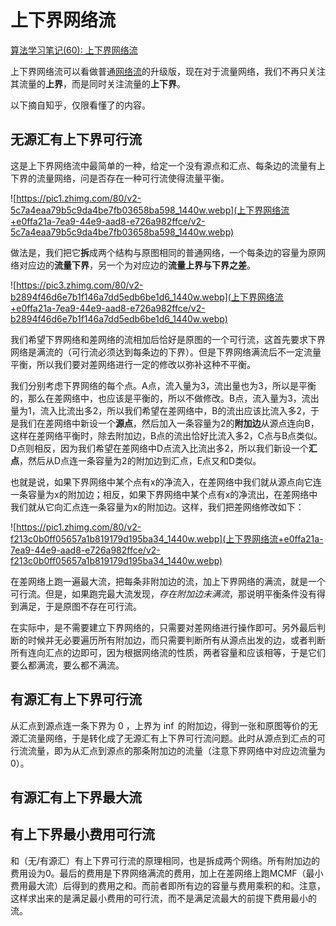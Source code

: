 # 上下界网络流

[算法学习笔记(60): 上下界网络流](https://zhuanlan.zhihu.com/p/324507636)


上下界网络流可以看做普通[网络流](https://zhuanlan.zhihu.com/p/122375531)的升级版，现在对于流量网络，我们不再只关注其流量的**上界**，而是同时关注流量的**上下界**。

以下摘自知乎，仅限看懂了的内容。

## 无源汇有上下界可行流

这是上下界网络流中最简单的一种，给定一个没有源点和汇点、每条边的流量有上下界的流量网络，问是否存在一种可行流使得流量平衡。

![https://pic1.zhimg.com/80/v2-5c7a4eaa79b5c9da4be7fb03658ba598_1440w.webp](上下界网络流+e0ffa21a-7ea9-44e9-aad8-e726a982ffce/v2-5c7a4eaa79b5c9da4be7fb03658ba598_1440w.webp)

做法是，我们把它**拆**成两个结构与原图相同的普通网络，一个每条边的容量为原网络对应边的**流量下界**，另一个为对应边的**流量上界与下界之差**。

![https://pic3.zhimg.com/80/v2-b2894f46d6e7b1f146a7dd5edb6be1d6_1440w.webp](上下界网络流+e0ffa21a-7ea9-44e9-aad8-e726a982ffce/v2-b2894f46d6e7b1f146a7dd5edb6be1d6_1440w.webp)

我们希望下界网络和差网络的流相加后恰好是原图的一个可行流，这首先要求下界网络是满流的（可行流必须达到每条边的下界）。但是下界网络满流后不一定流量平衡，所以我们要对差网络进行一定的修改以弥补这种不平衡。

我们分别考虑下界网络的每个点。A点，流入量为3，流出量也为3，所以是平衡的，那么在差网络中，也应该是平衡的，所以不做修改。B点，流入量为3，流出量为1，流入比流出多2，所以我们希望在差网络中，B的流出应该比流入多2，于是我们在差网络中新设一个**源点**，然后加入一条容量为2的**附加边**从源点连向B，这样在差网络平衡时，除去附加边，B点的流出恰好比流入多2，C点与B点类似。D点则相反，因为我们希望在差网络中D点流入比流出多2，所以我们新设一个**汇点**，然后从D点连一条容量为2的附加边到汇点，E点又和D类似。

也就是说，如果下界网络中某个点有x的净流入，在差网络中我们就从源点向它连一条容量为x的附加边；相反，如果下界网络中某个点有x的净流出，在差网络中我们就从它向汇点连一条容量为x的附加边。这样，我们把差网络修改如下：

![https://pic1.zhimg.com/80/v2-f213c0b0ff05657a1b819179d195ba34_1440w.webp](上下界网络流+e0ffa21a-7ea9-44e9-aad8-e726a982ffce/v2-f213c0b0ff05657a1b819179d195ba34_1440w.webp)

在差网络上跑一遍最大流，把每条非附加边的流，加上下界网络的满流，就是一个可行流。但是，如果跑完最大流发现，*存在附加边未满流*，那说明平衡条件没有得到满足，于是原图不存在可行流。

在实际中，是不需要建立下界网络的，只需要对差网络进行操作即可。另外最后判断的时候并无必要遍历所有附加边，而只需要判断所有从源点出发的边，或者判断所有连向汇点的边即可，因为根据网络流的性质，两者容量和应该相等，于是它们要么都满流，要么都不满流。

## 有源汇有上下界可行流

从汇点到源点连一条下界为 $0$ ，上界为 $\inf$ 的附加边，得到一张和原图等价的无源汇流量网络，于是转化成了无源汇有上下界可行流问题。此时从源点到汇点的可行流流量，即为从汇点到源点的那条附加边的流量（注意下界网络中对应边流量为0）。

## 有源汇有上下界最大流

## 有上下界最小费用可行流

和（无/有源汇）有上下界可行流的原理相同，也是拆成两个网络。所有附加边的费用设为0。最后的费用是下界网络满流的费用，加上在差网络上跑MCMF（最小费用最大流）后得到的费用之和。而前者即所有边的容量与费用乘积的和。注意，这样求出来的是满足最小费用的可行流，而不是满足流最大的前提下费用最小的流。


